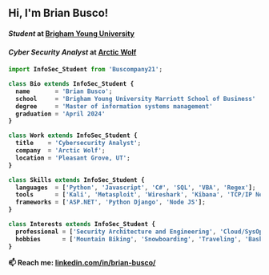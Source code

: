 <h2> Hi, I'm Brian Busco!</h2>
<h4><em>Student</em> at <a href="https://marriott.byu.edu/" target="_blank">Brigham Young University</a><h4>
<h4><em>Cyber Security Analyst</em> at <a href="https://arcticwolf.com/" target="_blank">Arctic Wolf</a><h4>

```js
import InfoSec_Student from 'Buscompany21';

class Bio extends InfoSec_Student {
  name       = 'Brian Busco';
  school     = 'Brigham Young University Marriott School of Business'
  degree     = 'Master of information systems management'
  graduation = 'April 2024'
}

class Work extends InfoSec_Student {
  title    = 'Cybersecurity Analyst';
  company  = 'Arctic Wolf';
  location = 'Pleasant Grove, UT';
}

class Skills extends InfoSec_Student {
  languages  = ['Python', 'Javascript', 'C#', 'SQL', 'VBA', 'Regex'];
  tools      = ['Kali', 'Metasploit', 'Wireshark', 'Kibana', 'TCP/IP Networking'];
  frameworks = ['ASP.NET', 'Python Django', 'Node JS'];
}

class Interests extends InfoSec_Student {
  professional = ['Security Architecture and Engineering', 'Cloud/SysOps', 'Security and Risk Management'];
  hobbies      = ['Mountain Biking', 'Snowboarding', 'Traveling', 'Basketball'];
}
```
📫 Reach me: [linkedin.com/in/brian-busco/](https://www.linkedin.com/in/brian-busco/)
